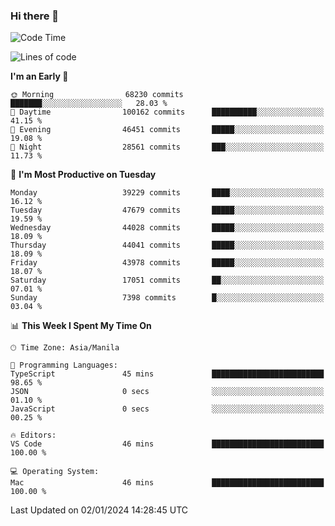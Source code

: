 ### Hi there 👋

<!--START_SECTION:waka-->
![Code Time](http://img.shields.io/badge/Code%20Time-4%2C651%20hrs%2056%20mins-blue)

![Lines of code](https://img.shields.io/badge/From%20Hello%20World%20I%27ve%20Written-106.6%20million%20lines%20of%20code-blue)

**I'm an Early 🐤** 

```text
🌞 Morning                68230 commits       ███████░░░░░░░░░░░░░░░░░░   28.03 % 
🌆 Daytime                100162 commits      ██████████░░░░░░░░░░░░░░░   41.15 % 
🌃 Evening                46451 commits       █████░░░░░░░░░░░░░░░░░░░░   19.08 % 
🌙 Night                  28561 commits       ███░░░░░░░░░░░░░░░░░░░░░░   11.73 % 
```
📅 **I'm Most Productive on Tuesday** 

```text
Monday                   39229 commits       ████░░░░░░░░░░░░░░░░░░░░░   16.12 % 
Tuesday                  47679 commits       █████░░░░░░░░░░░░░░░░░░░░   19.59 % 
Wednesday                44028 commits       █████░░░░░░░░░░░░░░░░░░░░   18.09 % 
Thursday                 44041 commits       █████░░░░░░░░░░░░░░░░░░░░   18.09 % 
Friday                   43978 commits       █████░░░░░░░░░░░░░░░░░░░░   18.07 % 
Saturday                 17051 commits       ██░░░░░░░░░░░░░░░░░░░░░░░   07.01 % 
Sunday                   7398 commits        █░░░░░░░░░░░░░░░░░░░░░░░░   03.04 % 
```


📊 **This Week I Spent My Time On** 

```text
🕑︎ Time Zone: Asia/Manila

💬 Programming Languages: 
TypeScript               45 mins             █████████████████████████   98.65 % 
JSON                     0 secs              ░░░░░░░░░░░░░░░░░░░░░░░░░   01.10 % 
JavaScript               0 secs              ░░░░░░░░░░░░░░░░░░░░░░░░░   00.25 % 

🔥 Editors: 
VS Code                  46 mins             █████████████████████████   100.00 % 

💻 Operating System: 
Mac                      46 mins             █████████████████████████   100.00 % 
```


 Last Updated on 02/01/2024 14:28:45 UTC
<!--END_SECTION:waka-->


<!--
**rad182/rad182** is a ✨ _special_ ✨ repository because its `README.md` (this file) appears on your GitHub profile.

Here are some ideas to get you started:

- 🔭 I’m currently working on ...
- 🌱 I’m currently learning ...
- 👯 I’m looking to collaborate on ...
- 🤔 I’m looking for help with ...
- 💬 Ask me about ...
- 📫 How to reach me: ...
- 😄 Pronouns: ...
- ⚡ Fun fact: ...
-->
